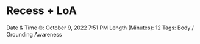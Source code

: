 # Recess + LoA

Date & Time ⏰: October 9, 2022 7:51 PM
Length (Minutes): 12
Tags: Body / Grounding Awareness